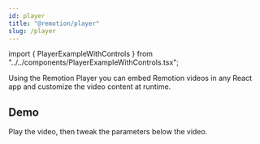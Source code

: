 ```yaml
---
id: player
title: "@remotion/player"
slug: /player
---
```


import { PlayerExampleWithControls } from "../../components/PlayerExampleWithControls.tsx";

Using the Remotion Player you can embed Remotion videos in any React app and customize the video content at runtime.

## Demo

Play the video, then tweak the parameters below the video.
<PlayerExampleWithControls />
